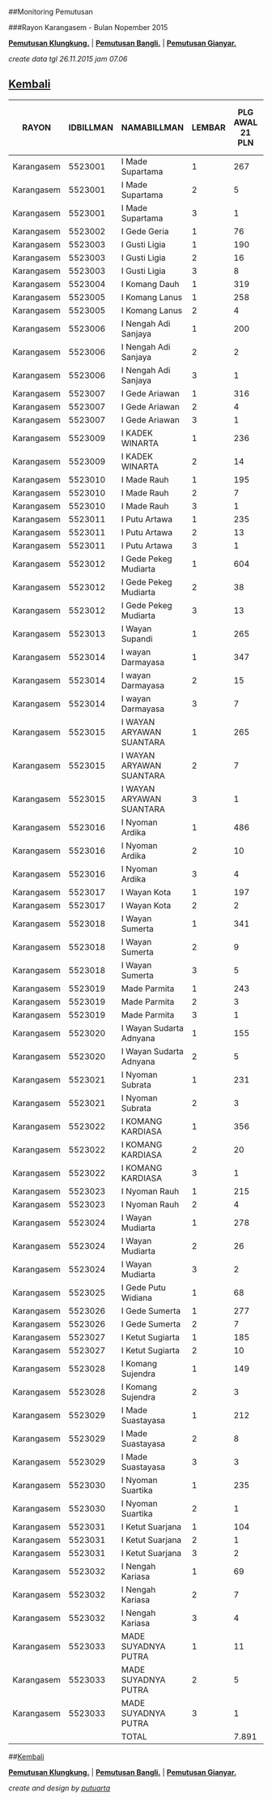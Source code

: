 ##Monitoring Pemutusan 

###Rayon Karangasem - Bulan Nopember 2015

**[Pemutusan Klungkung.](https://github.com/areabatur/3mm.3atur/blob/master/klungkung112015.markdown )** | 
**[Pemutusan Bangli.](https://github.com/areabatur/3mm.3atur/blob/master/bangli112015.markdown )** | 
**[Pemutusan Gianyar.](https://github.com/areabatur/3mm.3atur/blob/master/gianyar112015.markdown )**


_create data tgl 26.11.2015 jam 07.06_
## [Kembali](http://areabatur.github.io/3mm.3atur/)

|   RAYON    | IDBILLMAN |       NAMABILLMAN        | LEMBAR |  PLG AWAL 21 PLN  |  RP TG AWAL 21 PLN  |  RP BK AWAL 21 PLN  |  TARGET AKHIR PLN  |  % REALISASI  |  SISA RP TG 26 07:30  |  SISA RP BK 26 07:30  |  SISA PLG 26 07:30  |  BELUM  |  DATANGI  |  SEGEL  |      LNS       |  SISA RP TG 25 16:45  |  SISA RP BK 25 16:45  |  SISA PLG 25 16:45  |  BELUM  |  DATANGI  |  SEGEL  |      LNS       |  SISA RP TG 25 01:45  |  SISA RP BK 25 01:45  |  SISA PLG 25 01:45  |  BELUM  |  DATANGI  |  SEGEL  |       LNS       |  |  SISA RP TG 24 0617  |  SISA RP BK  |  TPLG   |  BELUM  |  DATANGI  |  SEGEL  |      LNS      |  SISA RP TG 23 1830  |  SISA RP BK  |  TPLG   |  BELUM  |  DATANGI  |  SEGEL  |
|------------|-----------|--------------------------|--------|-------------------|---------------------|---------------------|--------------------|---------------|-----------------------|-----------------------|---------------------|---------|-----------|---------|----------------|-----------------------|-----------------------|---------------------|---------|-----------|---------|----------------|-----------------------|-----------------------|---------------------|---------|-----------|---------|-----------------|--|----------------------|--------------|---------|---------|-----------|---------|---------------|----------------------|--------------|---------|---------|-----------|---------|
| Karangasem |   5523001 | I Made Supartama         |      1 |  267              |  29.499.331         |  1.092.864          |  5.113.576         |  (1,39)       |  16.926.402           |  653.864              |  169                |  169    |           |         |  418450|6      |  17.344.852           |  673.864              |  175                |  175    |           |         |  3150353|15    |  20.495.205           |  815.864              |  190                |  190    |           |         |  2685505|19     |  |  23.180.710          |  888.864     |  209    |  209    |           |         |  234457|3     |  23.415.167          |  897.864     |  212    |  212    |           |         |
| Karangasem |   5523001 | I Made Supartama         |      2 |  5                |  2.215.524          |  87.000             |  384.051           |  (3,72)       |  2.196.706            |  78.000               |  4                  |  -      |        4  |         |  0|0           |  2.196.706            |  78.000               |  4                  |  -      |         4 |         |  0|0           |  2.196.706            |  78.000               |  4                  |  -      |        4  |         |  0|0            |  |  2.196.706           |  78.000      |  4      |  -      |        4  |         |  0|0          |  2.196.706           |  78.000      |  4      |  -      |        4  |         |
| Karangasem |   5523001 | I Made Supartama         |      3 |  1                |  110.742            |  18.000             |  19.197            |  2,00         |                       |                       |                     |  -      |           |         |  0|0           |                       |                       |                     |  -      |           |         |  0|0           |                       |                       |                     |  -      |           |         |  110742|1       |  |  110.742             |  18.000      |  1      |  1      |           |         |  0|0          |  110.742             |  18.000      |  1      |  1      |           |         |
| Karangasem |   5523002 | I Gede Geria             |      1 |  76               |  9.907.240          |  545.000            |  1.717.375         |  0,37         |  2.807.730            |  122.000              |  25                 |  23     |        2  |         |  0|0           |  2.807.730            |  122.000              |  25                 |  23     |         2 |         |  0|0           |  2.807.730            |  122.000              |  25                 |  23     |        2  |         |  2707979|17     |  |  5.515.709           |  247.000     |  42     |  40     |        2  |         |  245473|8     |  5.761.182           |  271.000     |  50     |  48     |        2  |         |
| Karangasem |   5523003 | I Gusti Ligia            |      1 |  190              |  13.453.134         |  657.000            |  2.332.040         |  (0,94)       |  6.545.894            |  387.000              |  109                |  109    |           |         |  299054|2      |  6.844.948            |  395.000              |  111                |  111    |           |         |  1654835|18    |  8.499.783            |  453.000              |  129                |  129    |           |         |  355212|7       |  |  8.854.995           |  474.000     |  136    |  136    |           |         |  142236|2     |  8.997.231           |  480.000     |  138    |  138    |           |         |
| Karangasem |   5523003 | I Gusti Ligia            |      2 |  16               |  2.893.329          |  162.000            |  501.546           |  (3,01)       |  2.513.937            |  117.000              |  11                 |  11     |           |         |  0|0           |  2.513.937            |  117.000              |  11                 |  11     |           |         |  248734|3      |  2.762.671            |  144.000              |  14                 |  14     |           |         |  48179|1        |  |  2.810.850           |  153.000     |  15     |  15     |           |         |  0|0          |  2.810.850           |  153.000     |  15     |  15     |           |         |
| Karangasem |   5523003 | I Gusti Ligia            |      3 |  8                |  1.057.184          |  144.000            |  183.258           |  1,65         |  64.103               |  18.000               |  1                  |  1      |           |         |  0|0           |  64.103               |  18.000               |  1                  |  1      |           |         |  0|0           |  64.103               |  18.000               |  1                  |  1      |           |         |  774285|4       |  |  838.388             |  90.000      |  5      |  5      |           |         |  0|0          |  838.388             |  90.000      |  5      |  5      |           |         |
| Karangasem |   5523004 | I Komang Dauh            |      1 |  319              |  27.791.676         |  1.135.000          |  4.817.562         |  (1,94)       |  16.671.178           |  467.000              |  136                |  136    |           |         |  2333410|59    |  19.004.588           |  644.000              |  195                |  195    |           |         |  810571|10     |  19.815.159           |  676.000              |  205                |  205    |           |         |  3760490|51     |  |  23.575.649          |  884.000     |  256    |  256    |           |         |  452340|8     |  24.027.989          |  919.000     |  264    |  264    |           |         |
| Karangasem |   5523005 | I Komang Lanus           |      1 |  258              |  13.137.079         |  807.000            |  2.277.253         |  (1,38)       |  7.707.963            |  503.000              |  165                |  165    |           |         |  0|0           |  7.707.963            |  503.000              |  165                |  165    |           |         |  1107679|13    |  8.815.642            |  548.000              |  178                |  178    |           |         |  520668|16      |  |  9.336.310           |  600.000     |  194    |  194    |           |         |  0|0          |  9.336.310           |  600.000     |  194    |  194    |           |         |
| Karangasem |   5523005 | I Komang Lanus           |      2 |  4                |  240.902            |  36.000             |  41.759            |  0,48         |  63.682               |  9.000                |  1                  |  1      |           |         |  0|0           |  63.682               |  9.000                |  1                  |  1      |           |         |  0|0           |  63.682               |  9.000                |  1                  |  1      |           |         |  86943|2        |  |  150.625             |  27.000      |  3      |  3      |           |         |  0|0          |  150.625             |  27.000      |  3      |  3      |           |         |
| Karangasem |   5523006 | I Nengah Adi Sanjaya     |      1 |  200              |  15.767.805         |  769.000            |  2.733.278         |  (1,26)       |  8.644.261            |  457.000              |  113                |  113    |           |         |  269563|3      |  8.913.824            |  466.000              |  116                |  116    |           |         |  106467|3      |  9.020.291            |  475.000              |  119                |  119    |           |         |  298836|4       |  |  9.319.127           |  487.000     |  123    |  123    |           |         |  614865|18    |  9.933.992           |  541.000     |  141    |  141    |           |         |
| Karangasem |   5523006 | I Nengah Adi Sanjaya     |      2 |  2                |  27.956             |  18.000             |  4.846             |  (3,77)       |  27.956               |  18.000               |  2                  |  -      |           |      2  |  0|0           |  27.956               |  18.000               |  2                  |  -      |           |       2 |  0|0           |  27.956               |  18.000               |  2                  |  -      |           |      2  |  0|0            |  |  27.956              |  18.000      |  2      |  -      |           |      2  |  0|0          |  27.956              |  18.000      |  2      |  -      |           |      2  |
| Karangasem |   5523006 | I Nengah Adi Sanjaya     |      3 |  1                |  16.038             |  18.000             |  2.780             |  (3,77)       |  16.038               |  18.000               |  1                  |  1      |           |         |  0|0           |  16.038               |  18.000               |  1                  |  1      |           |         |  0|0           |  16.038               |  18.000               |  1                  |  1      |           |         |  0|0            |  |  16.038              |  18.000      |  1      |  1      |           |         |  0|0          |  16.038              |  18.000      |  1      |  1      |           |         |
| Karangasem |   5523007 | I Gede Ariawan           |      1 |  316              |  26.365.872         |  1.169.000          |  4.570.405         |  (1,47)       |  11.734.751           |  512.000              |  155                |  85     |       66  |      4  |  4117182|68    |  15.851.933           |  767.000              |  223                |  127    |        90 |       6 |  3237531|20    |  19.089.464           |  884.000              |  243                |  144    |       92  |      7  |  906984|19      |  |  19.996.448          |  941.000     |  262    |  155    |      100  |      7  |  525949|10    |  20.522.397          |  971.000     |  272    |  157    |      108  |      7  |
| Karangasem |   5523007 | I Gede Ariawan           |      2 |  4                |  826.148            |  36.000             |  143.209           |  1,02         |  140.930              |  18.000               |  2                  |  -      |        2  |         |  0|0           |  140.930              |  18.000               |  2                  |  -      |         2 |         |  685218|2      |  826.148              |  36.000               |  4                  |  -      |        4  |         |  0|0            |  |  826.148             |  36.000      |  4      |  -      |        4  |         |  0|0          |  826.148             |  36.000      |  4      |  -      |        4  |         |
| Karangasem |   5523007 | I Gede Ariawan           |      3 |  1                |  429.702            |  30.000             |  74.487            |  (3,77)       |  429.702              |  30.000               |  1                  |  1      |           |         |  0|0           |  429.702              |  30.000               |  1                  |  1      |           |         |  0|0           |  429.702              |  30.000               |  1                  |  1      |           |         |  0|0            |  |  429.702             |  30.000      |  1      |  1      |           |         |  0|0          |  429.702             |  30.000      |  1      |  1      |           |         |
| Karangasem |   5523009 | I KADEK WINARTA          |      1 |  236              |  16.136.985         |  757.000            |  2.797.274         |  (2,03)       |  11.274.197           |  565.000              |  177                |  177    |           |         |  0|0           |  11.274.197           |  565.000              |  177                |  177    |           |         |  166723|8      |  11.440.920           |  589.000              |  185                |  185    |           |         |  880025|14      |  |  12.320.945          |  631.000     |  199    |  199    |           |         |  679054|2     |  12.999.999          |  641.000     |  201    |  201    |           |         |
| Karangasem |   5523009 | I KADEK WINARTA          |      2 |  14               |  6.492.344          |  162.000            |  1.125.419         |  (3,62)       |  6.322.514            |  144.000              |  12                 |  -      |       12  |         |  0|0           |  6.322.514            |  144.000              |  12                 |  -      |        12 |         |  0|0           |  6.322.514            |  144.000              |  12                 |  -      |       12  |         |  169830|2       |  |  6.492.344           |  162.000     |  14     |  -      |       14  |         |  0|0          |  6.492.344           |  162.000     |  14     |  -      |       14  |         |
| Karangasem |   5523010 | I Made Rauh              |      1 |  195              |  19.425.549         |  905.000            |  3.367.331         |  (1,48)       |  11.729.614           |  525.000              |  111                |  111    |           |         |  0|0           |  11.729.614           |  525.000              |  111                |  111    |           |         |  911875|9      |  12.641.489           |  558.000              |  120                |  120    |           |         |  3309711|20     |  |  15.951.200          |  726.000     |  140    |  140    |           |         |  0|0          |  15.951.200          |  726.000     |  140    |  140    |           |         |
| Karangasem |   5523010 | I Made Rauh              |      2 |  7                |  3.421.122          |  105.000            |  593.036           |  (3,50)       |  3.263.410            |  87.000               |  5                  |  1      |        4  |         |  0|0           |  3.263.410            |  87.000               |  5                  |  1      |         4 |         |  0|0           |  3.263.410            |  87.000               |  5                  |  1      |        4  |         |  0|0            |  |  3.263.410           |  87.000      |  5      |  1      |        4  |         |  0|0          |  3.263.410           |  87.000      |  5      |  1      |        4  |         |
| Karangasem |   5523010 | I Made Rauh              |      3 |  1                |  396.301            |  18.000             |  68.697            |  2,00         |                       |                       |                     |  -      |           |         |  0|0           |                       |                       |                     |  -      |           |         |  396301|1      |  396.301              |  18.000               |  1                  |  1      |           |         |  0|0            |  |  396.301             |  18.000      |  1      |  1      |           |         |  0|0          |  396.301             |  18.000      |  1      |  1      |           |         |
| Karangasem |   5523011 | I Putu Artawa            |      1 |  235              |  12.031.944         |  734.000            |  2.085.683         |  (1,07)       |  6.396.190            |  394.000              |  125                |  121    |        4  |         |  0|0           |  6.396.190            |  394.000              |  125                |  121    |         4 |         |  1338242|19    |  7.734.432            |  455.000              |  144                |  140    |        4  |         |  1297687|23     |  |  9.032.119           |  524.000     |  167    |  161    |        6  |         |  0|0          |  9.032.119           |  524.000     |  167    |  161    |        6  |         |
| Karangasem |   5523011 | I Putu Artawa            |      2 |  13               |  1.315.980          |  117.000            |  228.119           |  (0,10)       |  479.579              |  45.000               |  5                  |  5      |           |         |  0|0           |  479.579              |  45.000               |  5                  |  5      |           |         |  0|0           |  479.579              |  45.000               |  5                  |  5      |           |         |  112331|1       |  |  591.910             |  54.000      |  6      |  6      |           |         |  0|0          |  591.910             |  54.000      |  6      |  6      |           |         |
| Karangasem |   5523011 | I Putu Artawa            |      3 |  1                |  177.585            |  18.000             |  30.784            |  2,00         |                       |                       |                     |  -      |           |         |  0|0           |                       |                       |                     |  -      |           |         |  0|0           |                       |                       |                     |  -      |           |         |  0|0            |  |                      |              |         |         |           |         |  0|0          |                      |              |         |         |           |         |
| Karangasem |   5523012 | I Gede Pekeg Mudiarta    |      1 |  604              |  64.400.766         |  2.922.581          |  11.163.582        |  (0,78)       |  27.812.865           |  1.485.000            |  343                |  343    |           |         |  3195064|57    |  31.007.929           |  1.658.000            |  400                |  400    |           |         |  3176104|6     |  34.184.033           |  1.757.366            |  406                |  406    |           |         |  2793593|35     |  |  36.977.626          |  1.934.366   |  441    |  441    |           |         |  941889|26    |  37.919.515          |  2.012.366   |  467    |  467    |           |         |
| Karangasem |   5523012 | I Gede Pekeg Mudiarta    |      2 |  38               |  11.235.668         |  414.000            |  1.947.652         |  (2,14)       |  8.056.225            |  285.000              |  25                 |  25     |           |         |  0|0           |  8.056.225            |  285.000              |  25                 |  25     |           |         |  2187870|3     |  10.244.095           |  318.000              |  28                 |  28     |           |         |  0|0            |  |  10.244.095          |  318.000     |  28     |  28     |           |         |  0|0          |  10.244.095          |  318.000     |  28     |  28     |           |         |
| Karangasem |   5523012 | I Gede Pekeg Mudiarta    |      3 |  13               |  20.985.896         |  1.260.421          |  3.637.810         |  (1,21)       |  11.256.264           |  662.395              |  7                  |  7      |           |         |  424749|3      |  11.681.013           |  716.395              |  10                 |  10     |           |         |  0|0           |  11.681.013           |  716.395              |  10                 |  10     |           |         |  9275109|2      |  |  20.956.122          |  1.242.421   |  12     |  12     |           |         |  0|0          |  20.956.122          |  1.242.421   |  12     |  12     |           |         |
| Karangasem |   5523013 | I Wayan Supandi          |      1 |  265              |  18.503.403         |  894.000            |  3.207.481         |  (2,14)       |  13.293.953           |  545.000              |  152                |  152    |           |         |  0|0           |  13.293.953           |  545.000              |  152                |  152    |           |         |  2263060|49    |  15.557.013           |  692.000              |  201                |  201    |           |         |  861088|17      |  |  16.418.101          |  743.000     |  218    |  218    |           |         |  79765|2      |  16.497.866          |  749.000     |  220    |  220    |           |         |
| Karangasem |   5523014 | I wayan Darmayasa        |      1 |  347              |  30.923.453         |  1.194.000          |  5.360.441         |  (1,83)       |  20.541.858           |  865.000              |  248                |  182    |       65  |      1  |  0|0           |  20.541.858           |  865.000              |  248                |  182    |        65 |       1 |  1025730|14    |  21.567.588           |  907.000              |  262                |  191    |       70  |      1  |  1565929|25     |  |  23.133.517          |  984.000     |  287    |  208    |       78  |      1  |  633789|1     |  23.767.306          |  989.000     |  288    |  209    |       78  |      1  |
| Karangasem |   5523014 | I wayan Darmayasa        |      2 |  15               |  4.257.120          |  153.000            |  737.953           |  (3,61)       |  4.140.108            |  135.000              |  13                 |  11     |        2  |         |  0|0           |  4.140.108            |  135.000              |  13                 |  11     |         2 |         |  0|0           |  4.140.108            |  135.000              |  13                 |  11     |        2  |         |  70097|1        |  |  4.210.205           |  144.000     |  14     |  12     |        2  |         |  0|0          |  4.210.205           |  144.000     |  14     |  12     |        2  |         |
| Karangasem |   5523014 | I wayan Darmayasa        |      3 |  7                |  2.037.201          |  138.000            |  353.140           |  (0,91)       |  958.104              |  30.000               |  1                  |  1      |           |         |  70372|2       |  1.028.476            |  66.000               |  3                  |  1      |         2 |         |  357421|2      |  1.385.897            |  102.000              |  5                  |  3      |        2  |         |  581806|1       |  |  1.967.703           |  120.000     |  6      |  4      |        2  |         |  0|0          |  1.967.703           |  120.000     |  6      |  4      |        2  |         |
| Karangasem |   5523015 | I WAYAN ARYAWAN SUANTARA |      1 |  265              |  27.128.639         |  1.435.000          |  4.702.627         |  (1,23)       |  15.064.656           |  838.000              |  179                |  179    |           |         |  107687|1      |  15.172.343           |  841.000              |  180                |  180    |           |         |  3461998|4     |  18.634.341           |  950.000              |  184                |  184    |           |         |  2917687|34     |  |  21.552.028          |  1.200.000   |  218    |  218    |           |         |  76680|1      |  21.628.708          |  1.203.000   |  219    |  219    |           |         |
| Karangasem |   5523015 | I WAYAN ARYAWAN SUANTARA |      2 |  7                |  2.587.422          |  75.000             |  448.518           |  (2,67)       |  2.095.104            |  39.000               |  3                  |  1      |           |      2  |  0|0           |  2.095.104            |  39.000               |  3                  |  1      |           |       2 |  0|0           |  2.095.104            |  39.000               |  3                  |  1      |           |      2  |  0|0            |  |  2.095.104           |  39.000      |  3      |  1      |           |      2  |  0|0          |  2.095.104           |  39.000      |  3      |  1      |           |      2  |
| Karangasem |   5523015 | I WAYAN ARYAWAN SUANTARA |      3 |  1                |  1.504.203          |  30.000             |  260.747           |  (3,77)       |  1.504.203            |  30.000               |  1                  |         |           |         |  0|0           |  1.504.203            |  30.000               |  1                  |         |           |         |  0|0           |  1.504.203            |  30.000               |  1                  |         |           |         |  0|0            |  |  1.504.203           |  30.000      |  1      |  1      |           |         |  0|0          |  1.504.203           |  30.000      |  1      |  1      |           |         |
| Karangasem |   5523016 | I Nyoman Ardika          |      1 |  486              |  34.336.600         |  1.655.000          |  5.952.095         |  (2,14)       |  24.314.995           |  1.131.000            |  345                |  345    |           |         |  299160|5      |  24.614.155           |  1.146.000            |  350                |  350    |           |         |  948662|8      |  25.562.817           |  1.181.000            |  358                |  358    |           |         |  2422777|33     |  |  27.985.594          |  1.290.000   |  391    |  391    |           |         |  1069278|21   |  29.054.872          |  1.362.000   |  412    |  412    |           |         |
| Karangasem |   5523016 | I Nyoman Ardika          |      2 |  10               |  3.501.639          |  114.000            |  606.993           |  (3,45)       |  3.306.445            |  105.000              |  9                  |  9      |           |         |  0|0           |  3.306.445            |  105.000              |  9                  |  9      |           |         |  0|0           |  3.306.445            |  105.000              |  9                  |  9      |           |         |  195194|1       |  |  3.501.639           |  114.000     |  10     |  10     |           |         |  0|0          |  3.501.639           |  114.000     |  10     |  10     |           |         |
| Karangasem |   5523016 | I Nyoman Ardika          |      3 |  4                |  532.851            |  72.000             |  92.367            |  (3,77)       |  532.851              |  72.000               |  4                  |  4      |           |         |  0|0           |  532.851              |  72.000               |  4                  |  4      |           |         |  0|0           |  532.851              |  72.000               |  4                  |  4      |           |         |  0|0            |  |  532.851             |  72.000      |  4      |  4      |           |         |  0|0          |  532.851             |  72.000      |  4      |  4      |           |         |
| Karangasem |   5523017 | I Wayan Kota             |      1 |  197              |  16.193.278         |  798.000            |  2.807.032         |  (2,78)       |  13.392.946           |  684.000              |  161                |  161    |           |         |  31574|1       |  13.424.520           |  687.000              |  162                |  162    |           |         |  574164|3      |  13.998.684           |  698.000              |  165                |  165    |           |         |  478742|5       |  |  14.477.426          |  715.000     |  170    |  170    |           |         |  18209|1      |  14.495.635          |  718.000     |  171    |  171    |           |         |
| Karangasem |   5523017 | I Wayan Kota             |      2 |  2                |  257.671            |  18.000             |  44.666            |  (3,77)       |  257.671              |  18.000               |  2                  |  2      |           |         |  0|0           |  257.671              |  18.000               |  2                  |  2      |           |         |  0|0           |  257.671              |  18.000               |  2                  |  2      |           |         |  0|0            |  |  257.671             |  18.000      |  2      |  2      |           |         |  0|0          |  257.671             |  18.000      |  2      |  2      |           |         |
| Karangasem |   5523018 | I Wayan Sumerta          |      1 |  341              |  73.947.956         |  2.448.828          |  12.818.544        |  (0,88)       |  36.602.531           |  1.244.341            |  203                |  203    |           |         |  285561|2      |  36.888.092           |  1.252.341            |  205                |  205    |           |         |  1401957|16    |  38.290.049           |  1.304.341            |  221                |  221    |           |         |  1478577|17     |  |  39.768.626          |  1.362.341   |  238    |  238    |           |         |  940520|8     |  40.709.146          |  1.388.341   |  246    |  246    |           |         |
| Karangasem |   5523018 | I Wayan Sumerta          |      2 |  9                |  5.152.999          |  141.000            |  893.249           |  (3,77)       |  5.152.999            |  141.000              |  9                  |  9      |           |         |  0|0           |  5.152.999            |  141.000              |  9                  |  9      |           |         |  0|0           |  5.152.999            |  141.000              |  9                  |  9      |           |         |  0|0            |  |  5.152.999           |  141.000     |  9      |  9      |           |         |  0|0          |  5.152.999           |  141.000     |  9      |  9      |           |         |
| Karangasem |   5523018 | I Wayan Sumerta          |      3 |  5                |  4.706.572          |  150.000            |  815.863           |  (2,94)       |  3.370.445            |  90.000               |  3                  |  3      |           |         |  658613|1      |  4.029.058            |  120.000              |  4                  |  4      |           |         |  677514|1      |  4.706.572            |  150.000              |  5                  |  5      |           |         |  0|0            |  |  4.706.572           |  150.000     |  5      |  5      |           |         |  0|0          |  4.706.572           |  150.000     |  5      |  5      |           |         |
| Karangasem |   5523019 | Made Parmita             |      1 |  243              |  30.284.930         |  2.421.000          |  5.249.756         |  (2,45)       |  23.264.668           |  1.982.000            |  150                |  150    |           |         |  113440|5      |  23.378.108           |  1.997.000            |  155                |  155    |           |         |  359684|8      |  23.737.792           |  2.023.000            |  163                |  163    |           |         |  1709894|24     |  |  25.447.686          |  2.101.000   |  187    |  187    |           |         |  49107|2      |  25.496.793          |  2.107.000   |  189    |  189    |           |         |
| Karangasem |   5523019 | Made Parmita             |      2 |  3                |  1.559.416          |  255.000            |  270.318           |  (1,78)       |  1.021.997            |  240.000              |  2                  |  2      |           |         |  0|0           |  1.021.997            |  240.000              |  2                  |  2      |           |         |  0|0           |  1.021.997            |  240.000              |  2                  |  2      |           |         |  0|0            |  |  1.021.997           |  240.000     |  2      |  2      |           |         |  0|0          |  1.021.997           |  240.000     |  2      |  2      |           |         |
| Karangasem |   5523019 | Made Parmita             |      3 |  1                |  2.618.763          |  450.000            |  453.951           |  (3,77)       |  2.618.763            |  450.000              |  1                  |  1      |           |         |  0|0           |  2.618.763            |  450.000              |  1                  |  1      |           |         |  0|0           |  2.618.763            |  450.000              |  1                  |  1      |           |         |  0|0            |  |  2.618.763           |  450.000     |  1      |  1      |           |         |  0|0          |  2.618.763           |  450.000     |  1      |  1      |           |         |
| Karangasem |   5523020 | I Wayan Sudarta Adnyana  |      1 |  155              |  16.743.257         |  1.211.000          |  2.902.368         |  (1,65)       |  10.585.882           |  647.000              |  91                 |  91     |           |         |  0|0           |  10.585.882           |  647.000              |  91                 |  91     |           |         |  2412869|10    |  12.998.751           |  895.000              |  101                |  101    |           |         |  817585|18      |  |  13.816.336          |  998.000     |  119    |  119    |           |         |  0|0          |  13.816.336          |  998.000     |  119    |  119    |           |         |
| Karangasem |   5523020 | I Wayan Sudarta Adnyana  |      2 |  5                |  537.785            |  45.000             |  93.223            |  1,52         |  44.960               |  18.000               |  2                  |  2      |           |         |  0|0           |  44.960               |  18.000               |  2                  |  2      |           |         |  100434|1      |  145.394              |  27.000               |  3                  |  3      |           |         |  0|0            |  |  145.394             |  27.000      |  3      |  3      |           |         |  0|0          |  145.394             |  27.000      |  3      |  3      |           |         |
| Karangasem |   5523021 | I Nyoman Subrata         |      1 |  231              |  17.923.519         |  877.000            |  3.106.961         |  (2,09)       |  12.669.111           |  644.000              |  156                |  156    |           |         |  39058|1       |  12.708.169           |  647.000              |  157                |  157    |           |         |  2791317|32    |  15.499.486           |  749.000              |  189                |  189    |           |         |  497902|10      |  |  15.997.388          |  779.000     |  199    |  199    |           |         |  0|0          |  15.997.388          |  779.000     |  199    |  199    |           |         |
| Karangasem |   5523021 | I Nyoman Subrata         |      2 |  3                |  307.930            |  27.000             |  53.378            |  1,06         |  50.123               |  9.000                |  1                  |  1      |           |         |  0|0           |  50.123               |  9.000                |  1                  |  1      |           |         |  0|0           |  50.123               |  9.000                |  1                  |  1      |           |         |  158841|1       |  |  208.964             |  18.000      |  2      |  2      |           |         |  0|0          |  208.964             |  18.000      |  2      |  2      |           |         |
| Karangasem |   5523022 | I KOMANG KARDIASA        |      1 |  356              |  26.545.403         |  1.423.000          |  4.601.526         |  (1,31)       |  15.017.292           |  742.000              |  228                |  228    |           |         |  197122|1      |  15.214.414           |  747.000              |  229                |  229    |           |         |  715680|13     |  15.930.094           |  788.000              |  242                |  242    |           |         |  2045080|29     |  |  17.975.174          |  879.000     |  271    |  271    |           |         |  89543|2      |  18.064.717          |  885.000     |  273    |  273    |           |         |
| Karangasem |   5523022 | I KOMANG KARDIASA        |      2 |  20               |  7.497.924          |  438.000            |  1.299.731         |  (2,61)       |  5.991.119            |  378.000              |  14                 |  14     |           |         |  0|0           |  5.991.119            |  378.000              |  14                 |  14     |           |         |  0|0           |  5.991.119            |  378.000              |  14                 |  14     |           |         |  819254|2       |  |  6.810.373           |  402.000     |  16     |  16     |           |         |  0|0          |  6.810.373           |  402.000     |  16     |  16     |           |         |
| Karangasem |   5523022 | I KOMANG KARDIASA        |      3 |  1                |  35.964             |  18.000             |  6.234             |  2,00         |                       |                       |                     |         |           |         |  0|0           |                       |                       |                     |         |           |         |  0|0           |                       |                       |                     |         |           |         |  0|0            |  |                      |              |         |         |           |         |  0|0          |                      |              |         |         |           |         |
| Karangasem |   5523023 | I Nyoman Rauh            |      1 |  215              |  13.898.433         |  722.000            |  2.409.231         |  (1,43)       |  8.154.475            |  436.000              |  125                |  125    |           |         |  119642|2      |  8.274.117            |  442.000              |  127                |  127    |           |         |  3770810|53    |  12.044.927           |  613.000              |  180                |  180    |           |         |  792874|13      |  |  12.837.801          |  654.000     |  193    |  193    |           |         |  0|0          |  12.837.801          |  654.000     |  193    |  193    |           |         |
| Karangasem |   5523023 | I Nyoman Rauh            |      2 |  4                |  793.593            |  48.000             |  137.566           |  0,48         |  209.661              |  24.000               |  2                  |  2      |           |         |  0|0           |  209.661              |  24.000               |  2                  |  2      |           |         |  583932|2      |  793.593              |  48.000               |  4                  |  4      |           |         |  0|0            |  |  793.593             |  48.000      |  4      |  4      |           |         |  0|0          |  793.593             |  48.000      |  4      |  4      |           |         |
| Karangasem |   5523024 | I Wayan Mudiarta         |      1 |  278              |  17.200.376         |  1.059.000          |  2.981.608         |  (0,81)       |  8.388.752            |  502.000              |  156                |  146    |        4  |      6  |  0|0           |  8.388.752            |  502.000              |  156                |  146    |         4 |       6 |  1914845|28    |  10.303.597           |  598.000              |  184                |  174    |        4  |      6  |  1739717|30     |  |  12.043.314          |  690.000     |  214    |  200    |        6  |      8  |  11421|1      |  12.054.735          |  693.000     |  215    |  201    |        6  |      8  |
| Karangasem |   5523024 | I Wayan Mudiarta         |      2 |  26               |  3.359.690          |  261.000            |  582.387           |  (3,55)       |  3.229.620            |  243.000              |  24                 |  24     |           |         |  0|0           |  3.229.620            |  243.000              |  24                 |  24     |           |         |  0|0           |  3.229.620            |  243.000              |  24                 |  24     |           |         |  130070|2       |  |  3.359.690           |  261.000     |  26     |  26     |           |         |  0|0          |  3.359.690           |  261.000     |  26     |  26     |           |         |
| Karangasem |   5523024 | I Wayan Mudiarta         |      3 |  2                |  1.487.704          |  78.000             |  257.887           |  (3,37)       |  1.384.170            |  60.000               |  1                  |  1      |           |         |  0|0           |  1.384.170            |  60.000               |  1                  |  1      |           |         |  0|0           |  1.384.170            |  60.000               |  1                  |  1      |           |         |  0|0            |  |  1.384.170           |  60.000      |  1      |  1      |           |         |  0|0          |  1.384.170           |  60.000      |  1      |  1      |           |         |
| Karangasem |   5523025 | I Gede Putu Widiana      |      1 |  68               |  5.593.587          |  321.000            |  969.623           |  (0,11)       |  2.003.500            |  151.000              |  17                 |  17     |           |         |  40127|1       |  2.043.627            |  154.000              |  18                 |  18     |           |         |  15487|1       |  2.059.114            |  157.000              |  19                 |  19     |           |         |  623296|7       |  |  2.682.410           |  178.000     |  26     |  26     |           |         |  0|0          |  2.682.410           |  178.000     |  26     |  26     |           |         |
| Karangasem |   5523026 | I Gede Sumerta           |      1 |  277              |  33.072.816         |  1.248.000          |  5.733.023         |  (1,78)       |  20.201.862           |  770.000              |  164                |  135    |       28  |      1  |  1471683|5     |  21.673.545           |  839.000              |  169                |  138    |        30 |       1 |  2126031|17    |  23.799.576           |  900.000              |  186                |  149    |       36  |      1  |  5092266|37     |  |  28.891.842          |  1.055.000   |  223    |  174    |       46  |      3  |  200070|4     |  29.091.912          |  1.067.000   |  227    |  174    |       50  |      3  |
| Karangasem |   5523026 | I Gede Sumerta           |      2 |  7                |  1.624.254          |  87.000             |  281.557           |  (3,30)       |  1.491.209            |  78.000               |  6                  |  3      |        2  |      1  |  0|0           |  1.491.209            |  78.000               |  6                  |  3      |         2 |       1 |  0|0           |  1.491.209            |  78.000               |  6                  |  3      |        2  |      1  |  0|0            |  |  1.491.209           |  78.000      |  6      |  3      |        2  |      1  |  0|0          |  1.491.209           |  78.000      |  6      |  3      |        2  |      1  |
| Karangasem |   5523027 | I Ketut Sugiarta         |      1 |  185              |  11.475.818         |  583.000            |  1.989.281         |  (1,76)       |  7.471.375            |  361.000              |  114                |  110    |        2  |      2  |  0|0           |  7.471.375            |  361.000              |  114                |  110    |         2 |       2 |  395154|5      |  7.866.529            |  376.000              |  119                |  115    |        2  |      2  |  856364|19      |  |  8.722.893           |  433.000     |  138    |  134    |        2  |      2  |  870014|16    |  9.592.907           |  483.000     |  154    |  150    |        2  |      2  |
| Karangasem |   5523027 | I Ketut Sugiarta         |      2 |  10               |  449.168            |  90.000             |  77.861            |  (3,31)       |  413.458              |  72.000               |  8                  |  8      |           |         |  0|0           |  413.458              |  72.000               |  8                  |  8      |           |         |  0|0           |  413.458              |  72.000               |  8                  |  8      |           |         |  0|0            |  |  413.458             |  72.000      |  8      |  8      |           |         |  0|0          |  413.458             |  72.000      |  8      |  8      |           |         |
| Karangasem |   5523028 | I Komang Sujendra        |      1 |  149              |  7.066.502          |  477.000            |  1.224.946         |  (2,73)       |  5.798.759            |  367.000              |  113                |  113    |           |         |  0|0           |  5.798.759            |  367.000              |  113                |  113    |           |         |  96827|2       |  5.895.586            |  373.000              |  115                |  115    |           |         |  334364|4       |  |  6.229.950           |  387.000     |  119    |  119    |           |         |  0|0          |  6.229.950           |  387.000     |  119    |  119    |           |         |
| Karangasem |   5523028 | I Komang Sujendra        |      2 |  3                |  343.273            |  27.000             |  59.505            |  2,00         |                       |                       |                     |         |           |         |  0|0           |                       |                       |                     |         |           |         |  0|0           |                       |                       |                     |         |           |         |  0|0            |  |                      |              |         |         |           |         |  0|0          |                      |              |         |         |           |         |
| Karangasem |   5523029 | I Made Suastayasa        |      1 |  212              |  55.759.754         |  2.039.573          |  9.665.702         |  (1,98)       |  38.356.277           |  1.426.865            |  177                |  177    |           |         |  107743|2      |  38.464.020           |  1.434.865            |  179                |  179    |           |         |  11229694|5    |  49.693.714           |  1.752.573            |  184                |  184    |           |         |  314880|4       |  |  50.008.594          |  1.766.573   |  188    |  188    |           |         |  0|0          |  50.008.594          |  1.766.573   |  188    |  188    |           |         |
| Karangasem |   5523029 | I Made Suastayasa        |      2 |  8                |  2.887.133          |  300.000            |  500.471           |  (3,77)       |  2.887.133            |  300.000              |  8                  |  8      |           |         |  0|0           |  2.887.133            |  300.000              |  8                  |  8      |           |         |  0|0           |  2.887.133            |  300.000              |  8                  |  8      |           |         |  0|0            |  |  2.887.133           |  300.000     |  8      |  8      |           |         |  0|0          |  2.887.133           |  300.000     |  8      |  8      |           |         |
| Karangasem |   5523029 | I Made Suastayasa        |      3 |  3                |  274.290            |  66.000             |  47.547            |  (3,77)       |  274.290              |  66.000               |  3                  |  3      |           |         |  0|0           |  274.290              |  66.000               |  3                  |  3      |           |         |  0|0           |  274.290              |  66.000               |  3                  |  3      |           |         |  0|0            |  |  274.290             |  66.000      |  3      |  3      |           |         |  0|0          |  274.290             |  66.000      |  3      |  3      |           |         |
| Karangasem |   5523030 | I Nyoman Suartika        |      1 |  235              |  10.961.458         |  733.000            |  1.900.119         |  (1,39)       |  6.410.528            |  403.000              |  127                |  127    |           |         |  37876|1       |  6.448.404            |  406.000              |  128                |  128    |           |         |  728661|13     |  7.177.065            |  447.000              |  141                |  141    |           |         |  651021|15      |  |  7.828.086           |  494.000     |  156    |  156    |           |         |  18598|1      |  7.846.684           |  497.000     |  157    |  157    |           |         |
| Karangasem |   5523030 | I Nyoman Suartika        |      2 |  1                |  169.398            |  9.000              |  29.364            |  2,00         |                       |                       |                     |         |           |         |  0|0           |                       |                       |                     |         |           |         |  0|0           |                       |                       |                     |         |           |         |  11649826|63    |  |  11.649.826          |  401.000     |  63     |  63     |           |         |  0|0          |  11.649.826          |  401.000     |  63     |  63     |           |         |
| Karangasem |   5523031 | I Ketut Suarjana         |      1 |  104              |  15.615.971         |  649.000            |  2.706.958         |  (1,60)       |  9.087.348            |  349.000              |  49                 |  49     |           |         |  664867|2      |  9.752.215            |  357.000              |  51                 |  51     |           |         |  803065|3      |  10.555.280           |  372.000              |  54                 |  54     |           |         |  -10143515|-53  |  |  411.765             |  15.000      |  1      |  1      |           |         |  0|0          |  411.765             |  15.000      |  1      |  1      |           |         |
| Karangasem |   5523031 | I Ketut Suarjana         |      2 |  1                |  411.765            |  15.000             |  71.378            |  2,00         |                       |                       |                     |         |           |         |                |                       |                       |                     |         |           |         |                |                       |                       |                     |         |           |         |                 |  |                      |              |         |         |           |         |               |                      |              |         |         |           |         |
| Karangasem |   5523031 | I Ketut Suarjana         |      3 |  2                |  178.791            |  48.000             |  30.993            |  (3,77)       |  178.791              |  48.000               |  2                  |  2      |           |         |  0|0           |  178.791              |  48.000               |  2                  |  2      |           |         |  0|0           |  178.791              |  48.000               |  2                  |  2      |           |         |  0|0            |  |  178.791             |  48.000      |  2      |  2      |           |         |  0|0          |  178.791             |  48.000      |  2      |  2      |           |         |
| Karangasem |   5523032 | I Nengah Kariasa         |      1 |  69               |  5.480.152          |  219.000            |  949.960           |  (2,61)       |  4.238.617            |  151.000              |  47                 |  35     |       12  |         |  143559|2      |  4.382.176            |  157.000              |  49                 |  37     |        12 |         |  0|0           |  4.382.176            |  157.000              |  49                 |  37     |       12  |         |  454161|8       |  |  4.836.337           |  181.000     |  57     |  45     |       12  |         |  0|0          |  4.836.337           |  181.000     |  57     |  45     |       12  |         |
| Karangasem |   5523032 | I Nengah Kariasa         |      2 |  7                |  808.697            |  63.000             |  140.184           |  (3,77)       |  808.697              |  63.000               |  7                  |  5      |        2  |         |  0|0           |  808.697              |  63.000               |  7                  |  5      |         2 |         |  0|0           |  808.697              |  63.000               |  7                  |  5      |        2  |         |  0|0            |  |  808.697             |  63.000      |  7      |  5      |        2  |         |  0|0          |  808.697             |  63.000      |  7      |  5      |        2  |         |
| Karangasem |   5523032 | I Nengah Kariasa         |      3 |  4                |  444.038            |  72.000             |  76.972            |  0,11         |  145.633              |  54.000               |  3                  |  1      |        2  |         |  0|0           |  145.633              |  54.000               |  3                  |  1      |         2 |         |  0|0           |  145.633              |  54.000               |  3                  |  1      |        2  |         |  298405|1       |  |  444.038             |  72.000      |  4      |  2      |        2  |         |  0|0          |  444.038             |  72.000      |  4      |  2      |        2  |         |
| Karangasem |   5523033 | MADE SUYADNYA PUTRA      |      1 |  11               |  76.934.864         |  2.253.597          |  13.336.311        |  (1,47)       |  46.242.400           |  1.361.138            |  7                  |  7      |           |         |  0|0           |  46.242.400           |  1.361.138            |  7                  |  7      |           |         |  0|0           |  46.242.400           |  1.361.138            |  7                  |  7      |           |         |  5751928|2      |  |  51.994.328          |  1.561.138   |  9      |  9      |           |         |  0|0          |  51.994.328          |  1.561.138   |  9      |  9      |           |         |
| Karangasem |   5523033 | MADE SUYADNYA PUTRA      |      2 |  5                |  108.248.338        |  4.365.582          |  18.764.361        |  (2,74)       |  78.178.948           |  3.111.434            |  3                  |  3      |           |         |  10812631|1    |  88.991.579           |  3.562.272            |  4                  |  4      |           |         |  0|0           |  88.991.579           |  3.562.272            |  4                  |  4      |           |         |  19256759|1     |  |  108.248.338         |  4.365.582   |  5      |  5      |           |         |  0|0          |  108.248.338         |  4.365.582   |  5      |  5      |           |         |
| Karangasem |   5523033 | MADE SUYADNYA PUTRA      |      3 |  1                |  72.884.193         |  3.808.922          |  12.634.146        |  (3,77)       |  72.884.193           |  3.808.922            |  1                  |  1      |           |         |  0|0           |  72.884.193           |  3.808.922            |  1                  |  1      |           |         |  0|0           |  72.884.193           |  3.808.922            |  1                  |  1      |           |         |  0|0            |  |  72.884.193          |  3.808.922   |  1      |  1      |           |         |  0|0          |  72.884.193          |  3.808.922   |  1      |  1      |           |         |
|            |           | TOTAL                    |        |  7.891            |  1.076.809.756      |  50.260.368         |  186.660.111       |  (1,88)       |  697.314.571          |  32.883.959           |  4.847              |  4.614  |      213  |     19  |  26258187|233  |  723.572.758          |  34.251.797           |  5.080              |  4.817  |      241  |     21  |  57933499|420  |  781.506.257          |  36.605.871           |  5.500              |  5.221  |      256  |     22  |  84516978|609   |  |  866.023.235         |  40.761.207  |  6.109  |  5.795  |      288  |     26  |  7893257|137  |  873.916.492         |  41.202.207  |  6.246  |  5.920  |      300  |     26  |


##[Kembali](http://areabatur.github.io/3mm.3atur/)

**[Pemutusan Klungkung.](https://github.com/areabatur/3mm.3atur/blob/master/klungkung112015.markdown )** | 
**[Pemutusan Bangli.](https://github.com/areabatur/3mm.3atur/blob/master/bangli112015.markdown )** | 
**[Pemutusan Gianyar.](https://github.com/areabatur/3mm.3atur/blob/master/gianyar112015.markdown )**

_create and design by [putuarta](mailto:putuarta@gmail.com)_
